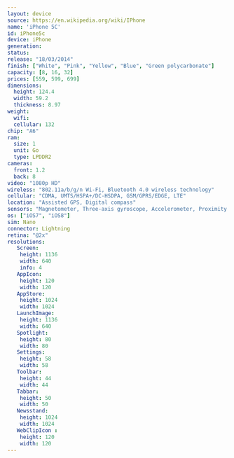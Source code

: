 ```yaml
---
layout: device
source: https://en.wikipedia.org/wiki/IPhone
name: 'iPhone 5C'
id: iPhone5c
device: iPhone
generation:
status:
release: "18/03/2014"
finish: ["White", "Pink", "Yellow", "Blue", "Green polycarbonate"]
capacity: [8, 16, 32]
prices: [559, 599, 699]
dimensions:
  height: 124.4
  width: 59.2
  thickness: 8.97
weight:
  wifi:
  cellular: 132
chip: "A6"
ram:
  size: 1
  unit: Go
  type: LPDDR2
cameras:
  front: 1.2
  back: 8
video: "1080p HD"
wireless: "802.11a/b/g/n Wi‑Fi, Bluetooth 4.0 wireless technology"
cellular: "CDMA, UMTS/HSPA+/DC-HSDPA, GSM/GPRS/EDGE, LTE"
location: "Assisted GPS, Digital compass"
sensors: "Magnetometer, Three-axis gyroscope, Accelerometer, Proximity sensor, Ambient light sensor"
os: ["iOS7", "iOS8"]
sim: Nano
connector: Lightning
retina: "@2x"
resolutions:
   Screen:
    height: 1136
    width: 640
    info: 4
   AppIcon:
    height: 120
    width: 120
   AppStore:
    height: 1024
    width: 1024
   LaunchImage:
    height: 1136
    width: 640
   Spotlight:
    height: 80
    width: 80
   Settings:
    height: 58
    width: 58
   Toolbar:
    height: 44
    width: 44
   Tabbar:
    height: 50
    width: 50
   Newsstand:
    height: 1024
    width: 1024
   WebClipIcon :
    height: 120
    width: 120
---
```

